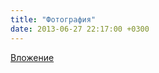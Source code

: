```yaml
---
title: "Фотография"
date: 2013-06-27 22:17:00 +0300
---
```



[Вложение](https://vk.com/photo41076938_306347283)
